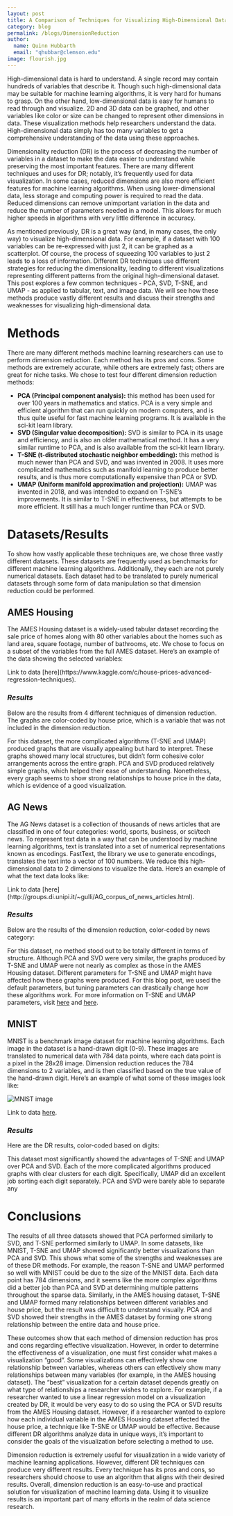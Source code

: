 ```yaml
---
layout: post
title: A Comparison of Techniques for Visualizing High-Dimensional Data
category: blog
permalink: /blogs/DimensionReduction
author:
  name: Quinn Hubbarth
  email: "qhubbar@clemson.edu"
image: flourish.jpg
---
```



High-dimensional data is hard to understand. A single record may contain hundreds of variables that describe it.  Though such high-dimensional data may be suitable for machine learning algorithms, it is very hard for humans to grasp. On the other hand, low-dimensional data is easy for humans to read through and visualize. 2D and 3D data can be graphed, and other variables like color or size can be changed to represent other dimensions in data. These visualization methods help researchers understand the data. High-dimensional data simply has too many variables to get a comprehensive understanding of the data using these approaches.

Dimensionality reduction (DR) is the process of decreasing the number of variables in a dataset to make the data easier to understand while preserving the most important features. There are many different techniques and uses for DR; notably, it’s frequently used for data visualization. In some cases, reduced dimensions are also more efficient features for machine learning algorithms. When using lower-dimensional data, less storage and computing power is required to read the data. Reduced dimensions can remove unimportant variation in the data and reduce the number of parameters needed in a model. This allows for much higher speeds in algorithms with very little difference in accuracy.

As mentioned previously, DR is a great way (and, in many cases, the only way) to visualize high-dimensional data. For example, if a dataset with 100 variables can be re-expressed with just 2, it can be graphed as a scatterplot. Of course, the process of squeezing 100 variables to just 2 leads to a loss of information. Different DR techniques use different strategies for reducing the dimensionality, leading to different visualizations representing different patterns from the original high-dimensional dataset.  This post explores a few common techniques - PCA, SVD, T-SNE, and UMAP - as applied to tabular, text, and image data. We will see how these methods produce vastly different results and discuss their strengths and weaknesses for visualizing high-dimensional data. 

# **Methods**

There are many different methods machine learning researchers can use to perform dimension reduction. Each method has its pros and cons. Some methods are extremely accurate, while others are extremely fast; others are great for niche tasks. We chose to test four different dimension reduction methods:

 * **PCA (Principal component analysis):** this method has been used for over 100 years in mathematics and statics. PCA is a very simple and efficient algorithm that can run quickly on modern computers, and is thus quite useful for fast machine learning programs. It is available in the sci-kit learn library.
 * **SVD (Singular value decomposition):** SVD is similar to PCA in its usage and efficiency, and is also an older mathematical method. It has a very similar runtime to PCA, and is also available from the sci-kit learn library.
 * **T-SNE (t-distributed stochastic neighbor embedding):** this method is much newer than PCA and SVD, and was invented in 2008. It uses more complicated mathematics such as manifold learning to produce better results, and is thus more computationally expensive than PCA or SVD.
 * **UMAP (Uniform manifold approximation and projection):** UMAP was invented in 2018, and was intended to expand on T-SNE’s improvements. It is similar to T-SNE in effectiveness, but attempts to be more efficient. It still has a much longer runtime than PCA or SVD.



# **Datasets/Results**

To show how vastly applicable these techniques are, we chose three vastly different datasets. These datasets are frequently used as benchmarks for different machine learning algorithms. Additionally, they each are not purely numerical datasets. Each dataset had to be translated to purely numerical datasets through some form of data manipulation so that dimension reduction could be performed.

## AMES Housing
The AMES Housing dataset is a widely-used tabular dataset recording the sale price of homes along with 80 other variables about the homes such as land area, square footage, number of bathrooms, etc. We chose to focus on a subset of the variables from the full AMES dataset. Here’s an example of the data showing the selected variables:
<div class="flourish-embed flourish-table" data-src="visualisation/1883781" data-url="https://flo.uri.sh/visualisation/1883781/embed"><script src="https://public.flourish.studio/resources/embed.js"></script></div>
Link to data [here](https://www.kaggle.com/c/house-prices-advanced-regression-techniques).
 
### *Results*
Below are the results from 4 different techniques of dimension reduction. The graphs are color-coded by house price, which is a variable that was not included in the dimension reduction.
<div class="flourish-embed" data-src="story/214065" data-url="https://public.flourish.studio/story/214065/embed"><script src="https://public.flourish.studio/resources/embed.js"></script></div>

For this dataset, the more complicated algorithms (T-SNE and UMAP) produced graphs that are visually appealing but hard to interpret. These graphs showed many local structures, but didn’t form cohesive color arrangements across the entire graph. PCA and SVD produced relatively simple graphs, which helped their ease of understanding. Nonetheless, every graph seems to show strong relationships to house price in the data, which is evidence of a good visualization.

## AG News
The AG News dataset is a collection of thousands of news articles that are classified in one of four categories: world, sports, business, or sci/tech news. To represent text data in a way that can be understood by machine learning algorithms, text is translated into a set of numerical representations known as encodings. FastText, the library we use to generate encodings, translates the text into a vector of 100 numbers. We reduce this high-dimensional data to 2 dimensions to visualize the data. Here’s an example of what the text data looks like:
<div class="flourish-embed flourish-table" data-src="visualisation/1884099" data-url="https://flo.uri.sh/visualisation/1884099/embed"><script src="https://public.flourish.studio/resources/embed.js"></script></div>
Link to data [here](http://groups.di.unipi.it/~gulli/AG_corpus_of_news_articles.html).

### *Results*
Below are the results of the dimension reduction, color-coded by news category:
<div class="flourish-embed" data-src="story/214976" data-url="https://public.flourish.studio/story/214976/embed"><script src="https://public.flourish.studio/resources/embed.js"></script></div>

For this dataset, no method stood out to be totally different in terms of structure. Although PCA and SVD were very similar, the graphs produced by T-SNE and UMAP were not nearly as complex as those in the AMES Housing dataset. Different parameters for T-SNE and UMAP might have affected how these graphs were produced. For this blog post, we used the default parameters, but tuning parameters can drastically change how these algorithms work. For more information on T-SNE and UMAP parameters, visit [here](https://umap-learn.readthedocs.io/en/latest/parameters.html) and [here](https://scikit-learn.org/stable/modules/generated/sklearn.manifold.TSNE.html).


## MNIST
MNIST is a benchmark image dataset for machine learning algorithms. Each image in the dataset is a hand-drawn digit (0-9). These images are translated to numerical data with 784 data points, where each data point is a pixel in the 28x28 image. Dimension reduction reduces the 784 dimensions to 2 variables, and is then classified based on the true value of the hand-drawn digit. Here’s an example of what some of these images look like:

![MNIST image](https://i2.wp.com/syncedreview.com/wp-content/uploads/2019/06/MNIST.png?fit=530%2C297&ssl=1)

Link to data [here](https://pjreddie.com/projects/mnist-in-csv/).

### *Results*
Here are the DR results, color-coded based on digits:
<div class="flourish-embed" data-src="story/214989" data-url="https://public.flourish.studio/story/214989/embed"><script src="https://public.flourish.studio/resources/embed.js"></script></div>

This dataset most significantly showed the advantages of T-SNE and UMAP over PCA and SVD. Each of the more complicated algorithms produced graphs with clear clusters for each digit. Specifically, UMAP did an excellent job sorting each digit separately. PCA and SVD were barely able to separate any 

# **Conclusions**

The results of all three datasets showed that PCA performed similarly to SVD, and T-SNE performed similarly to UMAP. In some datasets, like MNIST, T-SNE and UMAP showed significantly better visualizations than PCA and SVD. This shows what some of the strengths and weaknesses are of these DR methods. For example, the reason T-SNE and UMAP performed so well with MNIST could be due to the size of the MNIST data. Each data point has 784 dimensions, and it seems like the more complex algorithms did a better job than PCA and SVD at determining multiple patterns throughout the sparse data. Similarly, in the AMES housing dataset, T-SNE and UMAP formed many relationships between different variables and house price, but the result was difficult to understand visually. PCA and SVD showed their strengths in the AMES dataset by forming one strong relationship between the entire data and house price.

These outcomes show that each method of dimension reduction has pros and cons regarding effective visualization. However, in order to determine the effectiveness of a visualization, one must first consider what makes a visualization “good”. Some visualizations can effectively show one relationship between variables, whereas others can effectively show many relationships between many variables (for example, in the AMES housing dataset). The “best” visualization for a certain dataset depends greatly on what type of relationships a researcher wishes to explore. For example, if a researcher wanted to use a linear regression model on a visualization created by DR, it would be very easy to do so using the PCA or SVD results from the AMES Housing dataset. However, if a researcher wanted to explore how each individual variable in the AMES Housing dataset affected the house price, a technique like T-SNE or UMAP would be effective. Because different DR algorithms analyze data in unique ways, it’s important to consider the goals of the visualization before selecting a method to use.

Dimension reduction is extremely useful for visualization in a wide variety of machine learning applications. However, different DR techniques can produce very different results. Every technique has its pros and cons, so researchers should choose to use an algorithm that aligns with their desired results. Overall, dimension reduction is an easy-to-use and practical solution for visualization of machine learning data. Using it to visualize results is an important part of many efforts in the realm of data science research.

